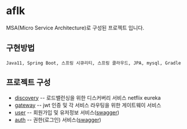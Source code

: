 # aflk
MSA(Micro Service Architecture)로 구성된 프로젝트 입니다.

## 구현방법
```
Java11, Spring Boot, 스프링 시큐리티, 스프링 클라우드, JPA, mysql, Gradle
```

## 프로젝트 구성
* [discovery](https://github.com/jaebum7396/discovery) -- 로드밸런싱을 위한 디스커버리 서비스 netflix eureka
* [gateway](https://github.com/jaebum7396/gateway) -- jwt 인증 및 각 서비스 라우팅을 위한 게이트웨이 서비스
* [user](https://github.com/jaebum7396/user) -- 회원가입 및 유저정보 서비스([swagger](http://52.79.162.165:8000/user/swagger-ui/))
* [auth](https://github.com/jaebum7396/auth) -- 권한(로그인) 서비스([swagger](http://52.79.162.165:8000/auth/swagger-ui/))
